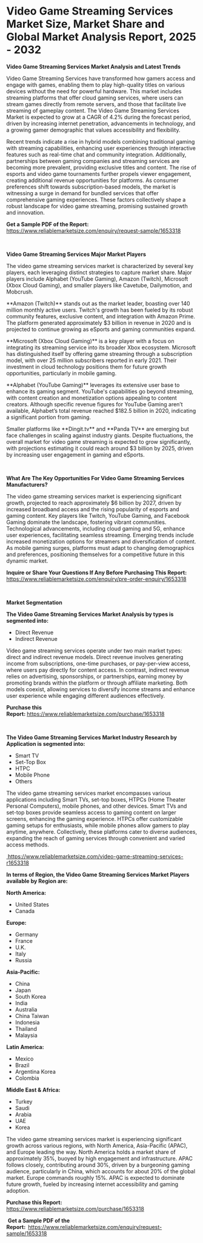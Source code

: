 <p><h1>Video Game Streaming Services Market Size, Market Share and Global Market Analysis Report, 2025 - 2032</h1></p><p><strong>Video Game Streaming Services Market Analysis and Latest Trends</strong></p>
<p><p>Video Game Streaming Services have transformed how gamers access and engage with games, enabling them to play high-quality titles on various devices without the need for powerful hardware. This market includes streaming platforms that offer cloud gaming services, where users can stream games directly from remote servers, and those that facilitate live streaming of gameplay content. The Video Game Streaming Services Market is expected to grow at a CAGR of 4.2% during the forecast period, driven by increasing internet penetration, advancements in technology, and a growing gamer demographic that values accessibility and flexibility.</p><p>Recent trends indicate a rise in hybrid models combining traditional gaming with streaming capabilities, enhancing user experiences through interactive features such as real-time chat and community integration. Additionally, partnerships between gaming companies and streaming services are becoming more prevalent, providing exclusive titles and content. The rise of esports and video game tournaments further propels viewer engagement, creating additional revenue opportunities for platforms. As consumer preferences shift towards subscription-based models, the market is witnessing a surge in demand for bundled services that offer comprehensive gaming experiences. These factors collectively shape a robust landscape for video game streaming, promising sustained growth and innovation.</p></p>
<p><strong>Get a Sample PDF of the Report:&nbsp;</strong> <a href="https://www.reliablemarketsize.com/enquiry/request-sample/1653318?utm_campaign=3642&utm_medium=2&utm_source=Github&utm_content=ia&utm_term=16042025&utm_id=video-game-streaming-services">https://www.reliablemarketsize.com/enquiry/request-sample/1653318</a></p>
<p>&nbsp;</p>
<p><strong>Video Game Streaming Services Major Market Players</strong></p>
<p><p>The video game streaming services market is characterized by several key players, each leveraging distinct strategies to capture market share. Major players include Alphabet (YouTube Gaming), Amazon (Twitch), Microsoft (Xbox Cloud Gaming), and smaller players like Cavetube, Dailymotion, and Mobcrush.</p><p>**Amazon (Twitch)** stands out as the market leader, boasting over 140 million monthly active users. Twitch's growth has been fueled by its robust community features, exclusive content, and integration with Amazon Prime. The platform generated approximately $3 billion in revenue in 2020 and is projected to continue growing as eSports and gaming communities expand.</p><p>**Microsoft (Xbox Cloud Gaming)** is a key player with a focus on integrating its streaming service into its broader Xbox ecosystem. Microsoft has distinguished itself by offering game streaming through a subscription model, with over 25 million subscribers reported in early 2021. Their investment in cloud technology positions them for future growth opportunities, particularly in mobile gaming.</p><p>**Alphabet (YouTube Gaming)** leverages its extensive user base to enhance its gaming segment. YouTube's capabilities go beyond streaming, with content creation and monetization options appealing to content creators. Although specific revenue figures for YouTube Gaming aren’t available, Alphabet’s total revenue reached $182.5 billion in 2020, indicating a significant portion from gaming.</p><p>Smaller platforms like **Dingit.tv** and **Panda TV** are emerging but face challenges in scaling against industry giants. Despite fluctuations, the overall market for video game streaming is expected to grow significantly, with projections estimating it could reach around $3 billion by 2025, driven by increasing user engagement in gaming and eSports.</p></p>
<p>&nbsp;</p>
<p><strong>What Are The Key Opportunities For Video Game Streaming Services Manufacturers?</strong></p>
<p><p>The video game streaming services market is experiencing significant growth, projected to reach approximately $6 billion by 2027, driven by increased broadband access and the rising popularity of esports and gaming content. Key players like Twitch, YouTube Gaming, and Facebook Gaming dominate the landscape, fostering vibrant communities. Technological advancements, including cloud gaming and 5G, enhance user experiences, facilitating seamless streaming. Emerging trends include increased monetization options for streamers and diversification of content. As mobile gaming surges, platforms must adapt to changing demographics and preferences, positioning themselves for a competitive future in this dynamic market.</p></p>
<p><strong>Inquire or Share Your Questions If Any Before Purchasing This Report:</strong> <a href="https://www.reliablemarketsize.com/enquiry/pre-order-enquiry/1653318?utm_campaign=3642&utm_medium=2&utm_source=Github&utm_content=ia&utm_term=16042025&utm_id=video-game-streaming-services">https://www.reliablemarketsize.com/enquiry/pre-order-enquiry/1653318</a></p>
<p>&nbsp;</p>
<p><strong>Market Segmentation</strong></p>
<p><strong>The Video Game Streaming Services Market Analysis by types is segmented into:</strong></p>
<p><ul><li>Direct Revenue</li><li>Indirect Revenue</li></ul></p>
<p><p>Video game streaming services operate under two main market types: direct and indirect revenue models. Direct revenue involves generating income from subscriptions, one-time purchases, or pay-per-view access, where users pay directly for content access. In contrast, indirect revenue relies on advertising, sponsorships, or partnerships, earning money by promoting brands within the platform or through affiliate marketing. Both models coexist, allowing services to diversify income streams and enhance user experience while engaging different audiences effectively.</p></p>
<p><strong>Purchase this Report:&nbsp;</strong><a href="https://www.reliablemarketsize.com/purchase/1653318?utm_campaign=3642&utm_medium=2&utm_source=Github&utm_content=ia&utm_term=16042025&utm_id=video-game-streaming-services">https://www.reliablemarketsize.com/purchase/1653318</a></p>
<p>&nbsp;</p>
<p><strong>The Video Game Streaming Services Market Industry Research by Application is segmented into:</strong></p>
<p><ul><li>Smart TV</li><li>Set-Top Box</li><li>HTPC</li><li>Mobile Phone</li><li>Others</li></ul></p>
<p><p>The video game streaming services market encompasses various applications including Smart TVs, set-top boxes, HTPCs (Home Theater Personal Computers), mobile phones, and other devices. Smart TVs and set-top boxes provide seamless access to gaming content on larger screens, enhancing the gaming experience. HTPCs offer customizable gaming setups for enthusiasts, while mobile phones allow gamers to play anytime, anywhere. Collectively, these platforms cater to diverse audiences, expanding the reach of gaming services through convenient and varied access methods.</p></p>
<p><a href="https://www.reliablemarketsize.com/video-game-streaming-services-r1653318?utm_campaign=3642&utm_medium=2&utm_source=Github&utm_content=ia&utm_term=16042025&utm_id=video-game-streaming-services">&nbsp;https://www.reliablemarketsize.com/video-game-streaming-services-r1653318</a></p>
<p><strong>In terms of Region, the Video Game Streaming Services Market Players available by Region are:</strong></p>
<p>
    <p> <strong> North America: </strong>
        <ul>
            <li>United States</li>
            <li>Canada</li>
        </ul>
        </p> 
    <p> <strong> Europe: </strong>
        <ul>
            <li>Germany</li>
            <li>France</li>
            <li>U.K.</li>
            <li>Italy</li>
            <li>Russia</li>
        </ul>
        </p> 
    <p> <strong> Asia-Pacific: </strong>
        <ul>
            <li>China</li>
            <li>Japan</li>
            <li>South Korea</li>
            <li>India</li>
            <li>Australia</li>
            <li>China Taiwan</li>
            <li>Indonesia</li>
            <li>Thailand</li>
            <li>Malaysia</li>
        </ul>
        </p> 
    <p> <strong> Latin America: </strong>
        <ul>
            <li>Mexico</li>
            <li>Brazil</li>
            <li>Argentina Korea</li>
            <li>Colombia</li>
        </ul>
        </p> 
    <p> <strong> Middle East & Africa: </strong>
        <ul>
            <li>Turkey</li>
            <li>Saudi</li>
            <li>Arabia</li>
            <li>UAE</li>
            <li>Korea</li>
        </ul>
    </p>
    </p>
<p><p>The video game streaming services market is experiencing significant growth across various regions, with North America, Asia-Pacific (APAC), and Europe leading the way. North America holds a market share of approximately 35%, buoyed by high engagement and infrastructure. APAC follows closely, contributing around 30%, driven by a burgeoning gaming audience, particularly in China, which accounts for about 20% of the global market. Europe commands roughly 15%. APAC is expected to dominate future growth, fueled by increasing internet accessibility and gaming adoption.</p></p>
<p><strong>Purchase this Report: </strong><a href="https://www.reliablemarketsize.com/purchase/1653318?utm_campaign=3642&utm_medium=2&utm_source=Github&utm_content=ia&utm_term=16042025&utm_id=video-game-streaming-services">https://www.reliablemarketsize.com/purchase/1653318</a></p>
<p>&nbsp;<strong>Get a Sample PDF of the Report:&nbsp;&nbsp;</strong><a href="https://www.reliablemarketsize.com/enquiry/request-sample/1653318?utm_campaign=3642&utm_medium=2&utm_source=Github&utm_content=ia&utm_term=16042025&utm_id=video-game-streaming-services">https://www.reliablemarketsize.com/enquiry/request-sample/1653318</a></p>
<p><strong></strong></p>
<p><p></p><p></p><p></p></p>